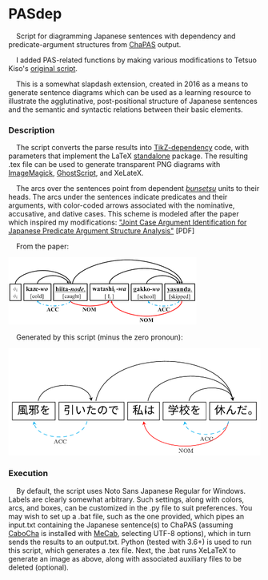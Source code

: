 # PASdep

<p>&nbsp;&nbsp;&nbsp;&nbsp;Script for diagramming Japanese sentences with dependency and predicate-argument structures from <a href="https://github.com/yotarow/chapas">ChaPAS</a> output.</p>

<p>&nbsp;&nbsp;&nbsp;&nbsp;I added PAS-related functions by making various modifications to Tetsuo Kiso's <a href="https://github.com/tetsuok/cabocha-to-tikz-deptree">original script</a>.</p>

<p>&nbsp;&nbsp;&nbsp;&nbsp;This is a somewhat slapdash extension, created in 2016 as a means to generate sentence diagrams which can be used as a learning resource to illustrate the agglutinative, post-positional structure of Japanese sentences and the semantic and syntactic relations between their basic elements.

<h3>Description</h3>
<p>&nbsp;&nbsp;&nbsp;&nbsp;The script converts the parse results into <a href="http://sourceforge.net/projects/tikz-dependency/" rel="nofollow">TikZ-dependency</a> code, with parameters that implement the LaTeX <a href="http://www.ctan.org/pkg/standalone" rel="nofollow">standalone</a> package. The resulting .tex file can be used to generate transparent PNG diagrams with <a href="https://www.imagemagick.org/script/index.php">ImageMagick</a>, <a href="https://www.ghostscript.com/">GhostScript</a>, and XeLateX.</p>

<p>&nbsp;&nbsp;&nbsp;&nbsp;The arcs over the sentences point from dependent <a href="http://universaldependencies.org/docsv1/ja/overview/introduction.html#bunsetsu-unit-base-phrase"><i>bunsetsu</i></a> units to their heads. The arcs under the sentences indicate predicates and their arguments, with color-coded arrows associated with the nominative, accusative, and dative cases. This scheme is modeled after the paper which inspired my modifications: <a href="http://aclweb.org/anthology/P15-1093">"Joint Case Argument Identification for
Japanese Predicate Argument Structure Analysis"</a> [PDF]</p>

<p>
&nbsp;&nbsp;&nbsp;&nbsp;From the paper:</p>

<p><img src="template.png"></p>
<p>
&nbsp;&nbsp;&nbsp;&nbsp;Generated by this script (minus the zero pronoun):</p>

<p><img src="output.png"></p>

<h3>Execution</h3>

<p>&nbsp;&nbsp;&nbsp;&nbsp;By default, the script uses Noto Sans Japanese Regular for Windows. Labels are clearly somewhat arbitrary. Such settings, along with colors, arcs, and boxes, can be customized in the .py file to suit preferences. You may wish to set up a .bat file, such as the one provided, which pipes an input.txt containing the Japanese sentence(s) to ChaPAS (assuming <a href="http://taku910.github.io/cabocha/">CaboCha</a> is installed with <a href="http://taku910.github.io/mecab/">MeCab</a>, selecting UTF-8 options), which in turn sends the results to an output.txt. Python (tested with 3.6+) is used to run this script, which generates a .tex file. Next, the .bat runs XeLaTeX to generate an image as above, along with associated auxiliary files to be deleted (optional).</p>
